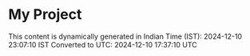 # My Project

This content is dynamically generated in Indian Time (IST): 2024-12-10 23:07:10 IST
Converted to UTC: 2024-12-10 17:37:10 UTC
